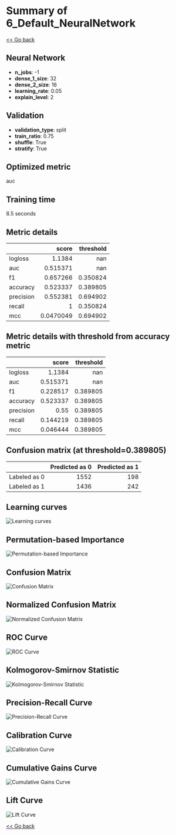# Summary of 6_Default_NeuralNetwork

[<< Go back](../README.md)

## Neural Network

- **n_jobs**: -1
- **dense_1_size**: 32
- **dense_2_size**: 16
- **learning_rate**: 0.05
- **explain_level**: 2

## Validation

- **validation_type**: split
- **train_ratio**: 0.75
- **shuffle**: True
- **stratify**: True

## Optimized metric

auc

## Training time

8.5 seconds

## Metric details

|           |     score |   threshold |
|:----------|----------:|------------:|
| logloss   | 1.1384    |  nan        |
| auc       | 0.515371  |  nan        |
| f1        | 0.657266  |    0.350824 |
| accuracy  | 0.523337  |    0.389805 |
| precision | 0.552381  |    0.694902 |
| recall    | 1         |    0.350824 |
| mcc       | 0.0470049 |    0.694902 |

## Metric details with threshold from accuracy metric

|           |    score |   threshold |
|:----------|---------:|------------:|
| logloss   | 1.1384   |  nan        |
| auc       | 0.515371 |  nan        |
| f1        | 0.228517 |    0.389805 |
| accuracy  | 0.523337 |    0.389805 |
| precision | 0.55     |    0.389805 |
| recall    | 0.144219 |    0.389805 |
| mcc       | 0.046444 |    0.389805 |

## Confusion matrix (at threshold=0.389805)

|              |   Predicted as 0 |   Predicted as 1 |
|:-------------|-----------------:|-----------------:|
| Labeled as 0 |             1552 |              198 |
| Labeled as 1 |             1436 |              242 |

## Learning curves

![Learning curves](learning_curves.png)

## Permutation-based Importance

![Permutation-based Importance](permutation_importance.png)

## Confusion Matrix

![Confusion Matrix](confusion_matrix.png)

## Normalized Confusion Matrix

![Normalized Confusion Matrix](confusion_matrix_normalized.png)

## ROC Curve

![ROC Curve](roc_curve.png)

## Kolmogorov-Smirnov Statistic

![Kolmogorov-Smirnov Statistic](ks_statistic.png)

## Precision-Recall Curve

![Precision-Recall Curve](precision_recall_curve.png)

## Calibration Curve

![Calibration Curve](calibration_curve_curve.png)

## Cumulative Gains Curve

![Cumulative Gains Curve](cumulative_gains_curve.png)

## Lift Curve

![Lift Curve](lift_curve.png)

[<< Go back](../README.md)
